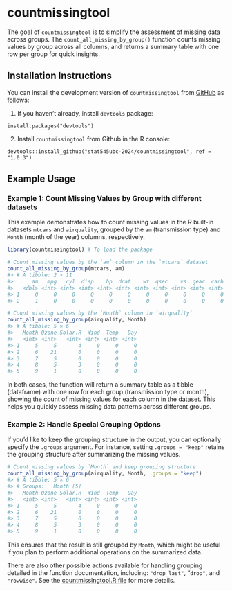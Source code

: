 
<!-- README.md is generated from README.Rmd. Please edit that file -->

# countmissingtool

<!-- badges: start -->
<!-- badges: end -->

The goal of `countmissingtool` is to simplify the assessment of missing
data across groups. The `count_all_missing_by_group()` function counts
missing values by group across all columns, and returns a summary table
with one row per group for quick insights.

## Installation Instructions

You can install the development version of `countmissingtool` from
[GitHub](https://github.com/) as follows:

1.  If you haven’t already, install `devtools` package:

`install.packages("devtools")`

2.  Install `countmissingtool` from Github in the R console:

`devtools::install_github("stat545ubc-2024/countmissingtool", ref = "1.0.3")`

## Example Usage

### Example 1: Count Missing Values by Group with different datasets

This example demonstrates how to count missing values in the R built-in
datasets `mtcars` and `airquality`, grouped by the `am` (transmission
type) and `Month` (month of the year) columns, respectively.

``` r
library(countmissingtool) # To load the package

# Count missing values by the `am` column in the `mtcars` dataset
count_all_missing_by_group(mtcars, am)
#> # A tibble: 2 × 11
#>      am   mpg   cyl  disp    hp  drat    wt  qsec    vs  gear  carb
#>   <dbl> <int> <int> <int> <int> <int> <int> <int> <int> <int> <int>
#> 1     0     0     0     0     0     0     0     0     0     0     0
#> 2     1     0     0     0     0     0     0     0     0     0     0
```

``` r
# Count missing values by the `Month` column in `airquality`
count_all_missing_by_group(airquality, Month)
#> # A tibble: 5 × 6
#>   Month Ozone Solar.R  Wind  Temp   Day
#>   <int> <int>   <int> <int> <int> <int>
#> 1     5     5       4     0     0     0
#> 2     6    21       0     0     0     0
#> 3     7     5       0     0     0     0
#> 4     8     5       3     0     0     0
#> 5     9     1       0     0     0     0
```

In both cases, the function will return a summary table as a tibble
(dataframe) with one row for each group (transmission type or month),
showing the count of missing values for each column in the dataset. This
helps you quickly assess missing data patterns across different groups.

### Example 2: Handle Special Grouping Options

If you’d like to keep the grouping structure in the output, you can
optionally specify the `.groups` argument. For instance, setting
`.groups = "keep"` retains the grouping structure after summarizing the
missing values.

``` r
# Count missing values by `Month` and keep grouping structure
count_all_missing_by_group(airquality, Month, .groups = "keep")
#> # A tibble: 5 × 6
#> # Groups:   Month [5]
#>   Month Ozone Solar.R  Wind  Temp   Day
#>   <int> <int>   <int> <int> <int> <int>
#> 1     5     5       4     0     0     0
#> 2     6    21       0     0     0     0
#> 3     7     5       0     0     0     0
#> 4     8     5       3     0     0     0
#> 5     9     1       0     0     0     0
```

This ensures that the result is still grouped by `Month`, which might be
useful if you plan to perform additional operations on the summarized
data.

There are also other possible actions available for handling grouping
detailed in the function documentation, including: `"drop_last"`,
“`drop"`, and `"rowwise"`. See the [countmissingtool.R
file](https://github.com/stat545ubc-2024/assignment-b2-andreawongkoo/tree/b5d61e016d58da9863756bf89600c5edad3cd071/R)
for more details.
